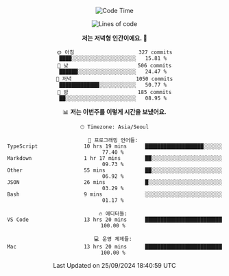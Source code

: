 <div align='center'>
 
<!--START_SECTION:waka-->
![Code Time](http://img.shields.io/badge/Code%20Time-3%2C841%20hrs%2053%20mins-blue)

![Lines of code](https://img.shields.io/badge/%EC%A0%80%EB%8A%94%20%EC%97%AC%ED%83%9C%EA%B9%8C%EC%A7%80%20-1.3%20million%20%EC%A4%84%EC%9D%98%20%EC%BD%94%EB%93%9C%EB%A5%BC%20%EC%9E%91%EC%84%B1%ED%96%88%EC%96%B4%EC%9A%94.-blue)

**저는 저녁형 인간이에요. 🦉** 

```text
🌞 아침                     327 commits         ████░░░░░░░░░░░░░░░░░░░░░   15.81 % 
🌆 낮　                     506 commits         ██████░░░░░░░░░░░░░░░░░░░   24.47 % 
🌃 저녁                     1050 commits        █████████████░░░░░░░░░░░░   50.77 % 
🌙 밤　                     185 commits         ██░░░░░░░░░░░░░░░░░░░░░░░   08.95 % 
```


📊 **저는 이번주를 이렇게 시간을 보냈어요.** 

```text
🕑︎ Timezone: Asia/Seoul

💬 프로그래밍 언어들: 
TypeScript               10 hrs 19 mins      ███████████████████░░░░░░   77.40 % 
Markdown                 1 hr 17 mins        ██░░░░░░░░░░░░░░░░░░░░░░░   09.73 % 
Other                    55 mins             ██░░░░░░░░░░░░░░░░░░░░░░░   06.92 % 
JSON                     26 mins             █░░░░░░░░░░░░░░░░░░░░░░░░   03.29 % 
Bash                     9 mins              ░░░░░░░░░░░░░░░░░░░░░░░░░   01.17 % 

🔥 에디터들: 
VS Code                  13 hrs 20 mins      █████████████████████████   100.00 % 

💻 운영 체제들: 
Mac                      13 hrs 20 mins      █████████████████████████   100.00 % 
```


 Last Updated on 25/09/2024 18:40:59 UTC
<!--END_SECTION:waka-->
 </div>
<!---
Emewjin/Emewjin is a ✨ special ✨ repository because its `README.md` (this file) appears on your GitHub profile.
You can click the Preview link to take a look at your changes.
--->
